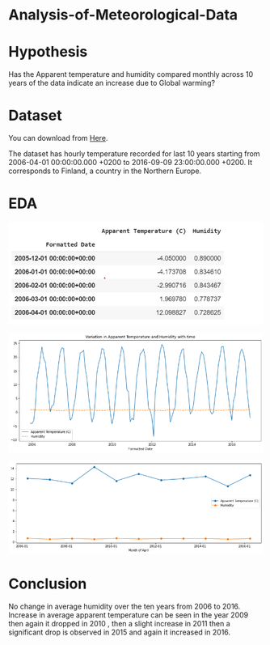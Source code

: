 # Analysis-of-Meteorological-Data

# Hypothesis
Has the Apparent temperature and humidity compared monthly across 10 years of the data indicate an increase due to Global warming?

# Dataset
You can download from [Here](https://www.kaggle.com/muthuj7/weather-dataset).

The dataset has hourly temperature recorded for last 10 years starting from 2006-04-01 00:00:00.000 +0200 to 2016-09-09 23:00:00.000 +0200. It corresponds to Finland, a country in the Northern Europe.

# EDA
![](https://github.com/parthshah28/Analysis-of-Meteorological-Data/blob/master/images/1_eHZGBxv5wJoNOzowIZUkeA.png)

![](https://github.com/parthshah28/Analysis-of-Meteorological-Data/blob/master/images/download.png)

![](https://github.com/parthshah28/Analysis-of-Meteorological-Data/blob/master/images/download%20(1).png)



# Conclusion
No change in average humidity over the ten years from 2006 to 2016. Increase in average apparent temperature can be seen in the year 2009 then again it dropped in 2010 , then a slight increase in 2011 then a significant drop is observed in 2015 and again it increased in 2016.
